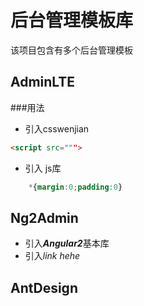# 后台管理模板库
该项目包含有多个后台管理模板

## AdminLTE
###用法
* 引入csswenjian
```html
<script src=""">
```

* 引入 js库

```css
    *{margin:0;padding:0}

```


## Ng2Admin

* 引入***Angular2***基本库
* 引入*link hehe*
## AntDesign

